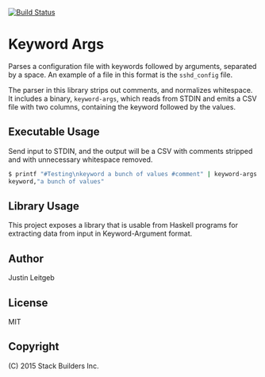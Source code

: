 [![Build Status](https://travis-ci.org/stackbuilders/keyword-args.svg)](https://travis-ci.org/stackbuilders/keyword-args)

# Keyword Args

Parses a configuration file with keywords followed by arguments,
separated by a space. An example of a file in this format is the
`sshd_config` file.

The parser in this library strips out comments, and normalizes
whitespace. It includes a binary, `keyword-args`, which reads from
STDIN and emits a CSV file with two columns, containing the keyword
followed by the values.

## Executable Usage

Send input to STDIN, and the output will be a CSV with comments
stripped and with unnecessary whitespace removed.

```bash
$ printf "#Testing\nkeyword a bunch of values #comment" | keyword-args
keyword,"a bunch of values"
```

## Library Usage

This project exposes a library that is usable from Haskell programs
for extracting data from input in Keyword-Argument format.

## Author

Justin Leitgeb

## License

MIT

## Copyright

(C) 2015 Stack Builders Inc.
